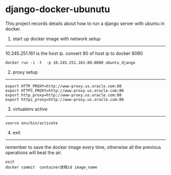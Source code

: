 django-docker-ubunutu
=======================
This project records details about how to run a django server with ubuntu in docker.


1. start up docker image with network setup
-----------
10.245.251.161 is the host ip. convert 80 of host ip to docker 8080

    docker run -i -t  -p 10.245.251.161:80:8080 ubuntu_django


2. proxy setup
--------------
    export HTTP_PROXY=http://www-proxy.us.oracle.com:80
    export HTTPS_PROXY=http://www-proxy.us.oracle.com:80
    export http_proxy=http://www-proxy.us.oracle.com:80
    export https_proxy=http://www-proxy.us.oracle.com:80

3. virtualenv active
--------------------
    source env/bin/activate

4. exit
-------
remember to save the docker image every time, otherwise all the previous operations will beat the air.

    exit
    docker commit  container进程id image_name
